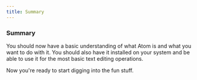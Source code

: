 ```yaml
---
title: Summary
---
```


### Summary

You should now have a basic understanding of what Atom is and what you want to do with it. You should also have it installed on your system and be able to use it for the most basic text editing operations.

Now you're ready to start digging into the fun stuff.
